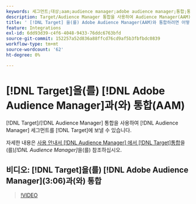 ```yaml
---
keywords: 세그먼트;대상;aam;audience manager;adobe audience manager;통합;통합
description: Target/Audience Manager 통합을 사용하여 Audience Manager(AAM) 세그먼트를 Adobe Target에 보내는 방법을 알아봅니다.
title: ' [!DNL Target] 을(를) Adobe Audience Manager(AAM)와 통합하려면 어떻게 합니까?'
feature: Integrations
exl-id: 6dd93d39-c4f6-4048-9433-76ddc6763bfd
source-git-commit: 152257a52d836a88ffcd76cd9af5b3fbfbdc0839
workflow-type: tm+mt
source-wordcount: '62'
ht-degree: 0%

---
```


# [!DNL Target]을(를) [!DNL Adobe Audience Manager]과(와) 통합(AAM)

[!DNL Target]/[!DNL Audience Manager] 통합을 사용하여 [!DNL Audience Manager] 세그먼트를 [!DNL Target]에 보낼 수 있습니다.

자세한 내용은 [ 사용 안내서 [!DNL Audience Manager] 에서  [!DNL Target]통합](https://experienceleague.adobe.com/docs/audience-manager/user-guide/implementation-integration-guides/integration-other-solutions/aam-target-integration.html)을(를)*[!DNL Audience Manager]*&#x200B;을(를) 참조하십시오.

## 비디오: [!DNL Target]을(를) [!DNL Adobe Audience Manager]&#x200B;(3:06)과(와) 통합

>[!VIDEO](https://video.tv.adobe.com/v/35151)

